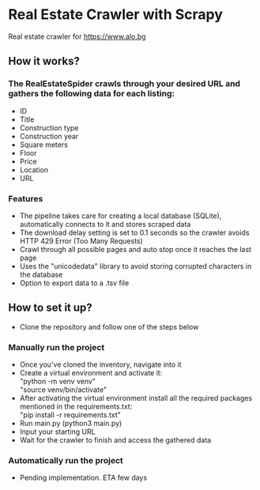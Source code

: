 # Real Estate Crawler with Scrapy
Real estate crawler for https://www.alo.bg 

## How it works?
### The RealEstateSpider crawls through your desired URL and gathers the following data for each listing:
- ID
- Title
- Construction type
- Construction year
- Square meters
- Floor
- Price
- Location
- URL

### Features
- The pipeline takes care for creating a local database (SQLite), automatically connects to it and stores scraped data
- The download delay setting is set to 0.1 seconds so the crawler avoids HTTP 429 Error (Too Many Requests)
- Crawl through all possible pages and auto stop once it reaches the last page
- Uses the "unicodedata" library to avoid storing corrupted characters in the database
- Option to export data to a .tsv file

## How to set it up?
- Clone the repository and follow one of the steps below
### Manually run the project
- Once you've cloned the inventory, navigate into it
- Create a virtual environment and activate it:\
"python -m venv venv"\
"source venv/bin/activate"
- After activating the virtual environment install all the required packages mentioned in the requirements.txt:\
"pip install -r requirements.txt"
- Run main.py (python3 main.py)
- Input your starting URL
- Wait for the crawler to finish and access the gathered data
### Automatically run the project
-  Pending implementation. ETA few days